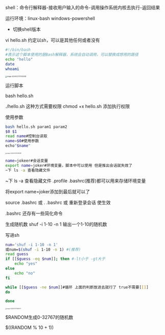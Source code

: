 shell：命令行解释器-接收用户输入的命令-调用操作系统内核去执行-返回结果

运行环境：linux-bash windows-powershell

* 切换shell版本

vi hello.sh 约定以sh，可以是其他任何或者没有

~~~sh
#!/bin/bash
#表示这个脚本使用的是Bash解释器，系统会自动调用，可以替换成想用的路径
echo "hello"
date
whoami
~~~

<img src="http://typora-tutu.oss-cn-chengdu.aliyuncs.com/img/image-20240721171550006.png" alt="image-20240721171550006" style="zoom:33%;" />

运行脚本

bash hello.sh 

./hello.sh 这种方式需要权限 chmod +x hello.sh 添加执行权限

使用参数

~~~sh
bash hello.sh param1 param2
$0 $1
read name#控制台读取
name=$0#使用参数
echo"$name"
~~~



<img src="http://typora-tutu.oss-cn-chengdu.aliyuncs.com/img/image-20240721170619389.png" alt="image-20240721170619389" style="zoom:25%;" />

~~~sh
name=jokeer#会话变量
export name=joker#环境变量，脚本中可以使用 但是推出会话就失效了
~下 ls -a 查看隐藏文件
~~~

~下 ls -a 查看隐藏文件 .profile .bashrc(推荐)都可以用来存储环境变量

将export name=joker添加到最后就可以了

source .bashrc 或 . .bashrc 或 重新登录会话 使生效

.bashrc 还存有一些简化命令



生成随机数 shuf -i 1-10 -n 1 输出一个1-10的随机数

写进sh

~~~sh
num='shuf -i 1-10 -n 1'
或num=$(shuf -i 1-10 -n 1) #(推荐)
read guess
if [[$guess -eq $num]]; then #-lt小于 -gt大于
	echo "yes"
else 
	echo "no"
fi

while [[$guess -ne $num]]#循环 上面的判断放进去就行了 true不需要[[]]
do 

done
~~~

<img src="http://typora-tutu.oss-cn-chengdu.aliyuncs.com/img/image-20240721171826377.png" alt="image-20240721171826377" style="zoom:25%;" />

$RANDOM生成0-32767的随机数

$((RANDOM % 10 + 1))
